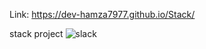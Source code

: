 Link: https://dev-hamza7977.github.io/Stack/

stack project
![slack](https://user-images.githubusercontent.com/85806118/186464360-483db08d-a026-4840-8fa6-2d98108efef2.png)
